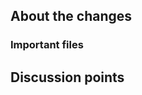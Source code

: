 <!--
Thanks for creating a PR!
To make it easier for reviewers and everyone else to understand your PR, please add some relevant content to the headings below.
Feel free to delete sections that you don't think are relevant. -->

## About the changes
<!-- Describe the changes introduced. What are they and why are they being introduced? Feel free to also add screenshots or steps to view the changes if they're visual. -->
<!-- (For BCC employees): Include link to notion if relevant, e.g.: https://www.notion.so/bccmedia/something -->

### Important files
<!-- If the PR is big: Where should a reviewer start looking to get an overview of the changes?
Are any files particularly important?  -->

## Discussion points
<!-- Anything about the PR you'd like to discuss? Got any questions or doubts? -->

